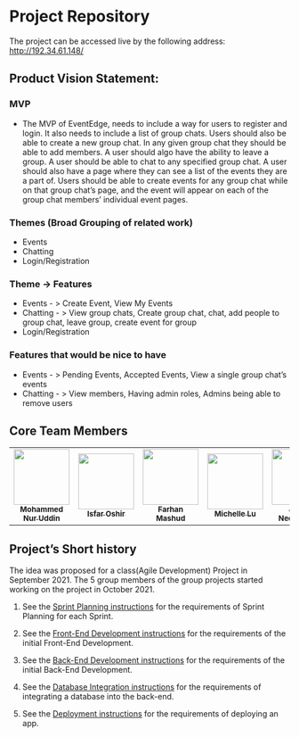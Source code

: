 # Project Repository

The project can be accessed live by the following address: http://192.34.61.148/

## Product Vision Statement:

### MVP
* The MVP of EventEdge, needs to include a way for users to register and login. It also needs to include a list of group chats. Users should also be able to create a new group chat. In any given group chat they should be able to add members. A user should algo have the ability to leave a group. A user should be able to chat to any specified group chat. A user should also have a page where they can see a list of the events they are a part of. Users should be able to create events for any group chat while on that group chat’s page, and the event will appear on each of the group chat members’ individual event pages. 

### Themes (Broad Grouping of related work)
* Events
* Chatting
* Login/Registration

### Theme -> Features
* Events - > Create Event, View My Events
* Chatting - > View group chats, Create group chat, chat, add people to group chat, leave group, create event for group
* Login/Registration

### Features that would be nice to have 
* Events - > Pending Events, Accepted Events, View a single group chat’s events
* Chatting - > View members, Having admin roles, Admins being able to remove users

## Core Team Members
<table>
  <tr>
    <td align="center"><a href="https://github.com/mnu213"><img src="https://avatars.githubusercontent.com/u/77934197?v=4" width="100px;" alt=""/><br /><sub>   <b>Mohammed Nur Uddin</b></sub></a><br /></td>
    <td align="center"><a href="https://github.com/ioshir4350"><img src="https://avatars.githubusercontent.com/u/43207399?v=4" width="100px;" alt=""/><br /><sub> <b>Isfar Oshir</b></sub></a><br /></td>
    <td align="center"><a href="https://github.com/fm1539"><img src="https://avatars.githubusercontent.com/u/52923982?v=4" width="100px;" alt=""/><br /><sub><b>Farhan Mashud</b></sub></a><br /></td>
    <td align="center"><a href="https://github.com/michellelu8"><img src="https://avatars.githubusercontent.com/u/66035078?v=4" width="100px;" alt=""/><br /><sub><b>Michelle Lu</b></sub></a><br /></td>
    <td align="center"><a href="https://github.com/nedjulius"><img src="https://avatars.githubusercontent.com/u/45975811?v=4" width="100px;" alt=""/><br /><sub><b>Julius Nedzinskas</b></sub></a><br /></td>
  </tr>
</table>

## Project’s Short history
The idea was proposed for a class(Agile Development) Project in September 2021. The 5 group members of the group projects started working on the project in October 2021.


1. See the [Sprint Planning instructions](instructions-1b-sprint-planning.md) for the requirements of Sprint Planning for each Sprint.

1. See the [Front-End Development instructions](./instructions-2-front-end.md) for the requirements of the initial Front-End Development.

1. See the [Back-End Development instructions](./instructions-3-back-end.md) for the requirements of the initial Back-End Development.

1. See the [Database Integration instructions](./instructions-4-database.md) for the requirements of integrating a database into the back-end.

1. See the [Deployment instructions](./instructions-5-deployment.md) for the requirements of deploying an app.
